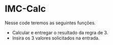 # IMC-Calc
Nesse code teremos as seguintes funções.
- Calcular e entregar o resultado da regra de 3.
- Insira os 3 valores solicitados na entrada.


